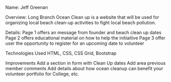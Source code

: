 Name: Jeff Greenan

Overview: Long Branch Ocean Clean up is a website that will be used for organizing local beach clean-up activities to fight local beach pollution.

Details: 
Page 1 offers an message from founder and beach clean up dates
Page 2 offers educational material on how to help the initiaitive
Page 3 offer user the opportunity to register for an upcoming date to volunteer

Technologies Used
HTML, CSS, CSS Grid, Bootstrap

Improvements
Add a section in form with Clean Up dates
Add area previous member comments
Add details about how ocean cleanup can benefit your volunteer portfolio for College, etc.

